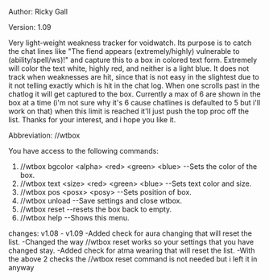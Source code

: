 Author: Ricky Gall

Version: 1.09

Very light-weight weakness tracker for voidwatch. Its purpose is to catch the chat lines like "The fiend appears (extremely/highly) vulnerable to (ability/spell/ws)!" and capture this to a box in colored text form. Extremely will color the text white, highly red, and neither is a light blue. It does not track when weaknesses are hit, since that is not easy in the slightest due to it not telling exactly which is hit in the chat log. When one scrolls past in the chatlog it will get captured to the box. Currently a max of 6 are shown in the box at a time (i'm not sure why it's 6 cause chatlines is defaulted to 5 but i'll work on that) when this limit is reached it'll just push the top proc off the list. Thanks for your interest, and i hope you like it.

Abbreviation: //wtbox

You have access to the following commands:
 1. //wtbox bgcolor &lt;alpha&gt; &lt;red&gt; &lt;green&gt; &lt;blue&gt; --Sets the color of the box.
 2. //wtbox text &lt;size&gt; &lt;red&gt; &lt;green&gt; &lt;blue&gt; --Sets text color and size.
 3. //wtbox pos &lt;posx&gt; &lt;posy&gt; --Sets position of box.
 4. //wtbox unload --Save settings and close wtbox.
 5. //wtbox reset --resets the box back to empty.
 6. //wtbox help --Shows this menu.

changes:
v1.08 - v1.09
	-Added check for aura changing that will reset the list.
	-Changed the way //wtbox reset works so your settings that you have changed stay.
	-Added check for atma wearing that will reset the list.
	-With the above 2 checks the //wtbox reset command is not needed but i left it in anyway
